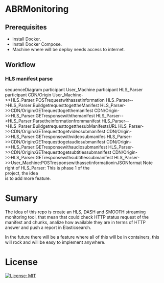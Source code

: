 # ABRMonitoring

## Prerequisites
- Install Docker.
- Install Docker Compose.
- Machine where will be deploy needs access to internet.

## Workflow

### HLS manifest parse


sequenceDiagram
	participant User_Machine
	participant HLS_Parser
	participant CDN/Origin
	User_Machine->>HLS_Parser:POSTrequestwithassetinformation
	HLS_Parser-->HLS_Parser:BuildgetrequesttogettheManifest
	HLS_Parser->>CDN/Origin:GETrequesttogetthemanifest
	CDN/Origin->>HLS_Parser:GETresponsewiththemanifest
	HLS_Parser-->HLS_Parser:Parsetheinformationfrommanifest
	HLS_Parser-->HLS_Parser:BuildgetrequesttogetthesubManifestsURL
	HLS_Parser->>CDN/Origin:GETrequesttogetvideosubmanifest
	CDN/Origin->>HLS_Parser:GETresponsewithvideosubmanifes
	HLS_Parser->>CDN/Origin:GETrequesttogetaudiosubmanifest
	CDN/Origin->>HLS_Parser:GETresponsewithaudiosubmanifest
	HLS_Parser->>CDN/Origin:GETrequesttogetsubtitlessubmanifest
	CDN/Origin->>HLS_Parser:GETresponsewithsubtitlessubmanifest
	HLS_Parser->>User_Machine:POSTresponsewithassetinformationinJSONformat
	Note right of HLS_Parser: This is phase 1 of the<br> project, the idea <br> is to add more feature.


# Sumary

The idea of this repo is create an HLS, DASH and SMOOTH streaming monitoring tool, that mean that could check HTTP status request of the manifest and chunks, analize how available they are in terms of HTTP answer and push a report in Elasticsearch.

In the future there will be a feature where all of this will be in containers, this will rock and will be easy to implement anywhere.

# License

[![License: MIT](https://img.shields.io/badge/License-MIT-yellow.svg)](https://opensource.org/licenses/MIT)


